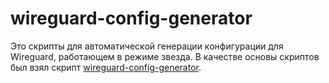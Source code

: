 # wireguard-config-generator

Это скрипты для автоматической генерации конфигурации для Wireguard, работающем в режиме звезда. В качестве основы скриптов был взял скрипт [wireguard-config-generator](https://github.com/nebulakl/wireguard-config-generator).
